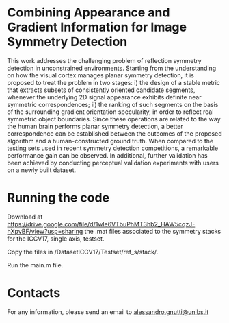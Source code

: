 # Combining Appearance and Gradient Information for Image Symmetry Detection

This work addresses the challenging problem of reflection symmetry detection in unconstrained environments. Starting from the understanding on how the visual cortex manages planar symmetry detection, it is proposed to treat the problem in two stages: i) the design of a stable metric that extracts subsets of consistently oriented candidate segments, whenever the underlying 2D signal appearance exhibits definite near symmetric correspondences; ii) the ranking of such segments on the basis of the surrounding gradient orientation specularity, in order to reflect real symmetric object boundaries. Since these operations are related to the way the human brain performs planar symmetry detection, a better correspondence can be established between the outcomes of the proposed algorithm and a human-constructed ground truth. When compared to the testing sets used in recent symmetry detection competitions, a remarkable performance gain can be observed. In additional, further validation has been achieved by conducting perceptual validation experiments with users on a newly built dataset.

# Running the code

Download at https://drive.google.com/file/d/1wle6VTbuPhMT3hb2_HAW5cqzJ-hXpvBF/view?usp=sharing the .mat files associated to the symmetry stacks for the ICCV17, single axis, testset.

Copy the files in /DatasetICCV17/Testset/ref_s/stack/.

Run the main.m file.

# Contacts

For any information, please send an email to alessandro.gnutti@unibs.it
